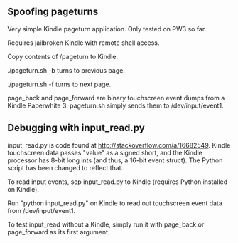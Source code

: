 ## Spoofing pageturns ##

Very simple Kindle pageturn application. Only tested on PW3 so far.

Requires jailbroken Kindle with remote shell access.

Copy contents of /pageturn to Kindle.

./pageturn.sh -b turns to previous page.

./pageturn.sh -f turns to next page.

page_back and page_forward are binary touchscreen event dumps from a Kindle Paperwhite 3. pageturn.sh simply sends them to /dev/input/event1.

## Debugging with input_read.py ##

input_read.py is code found at http://stackoverflow.com/a/16682549. Kindle touchscreen data passes "value" as a signed short, and the Kindle processor has 8-bit long ints (and thus, a 16-bit event struct). The Python script has been changed to reflect that.

To read input events, scp input_read.py to Kindle (requires Python installed on Kindle).

Run "python input_read.py" on Kindle to read out touchscreen event data from /dev/input/event1.

To test input_read without a Kindle, simply run it with page_back or page_forward as its first argument.
